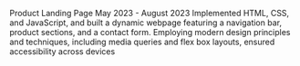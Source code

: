 Product Landing Page May 2023 - August 2023
Implemented HTML, CSS, and JavaScript, and built a dynamic webpage featuring a navigation bar, product sections, and a contact form. Employing modern design principles and techniques, including media queries and flex box layouts, ensured accessibility across devices
